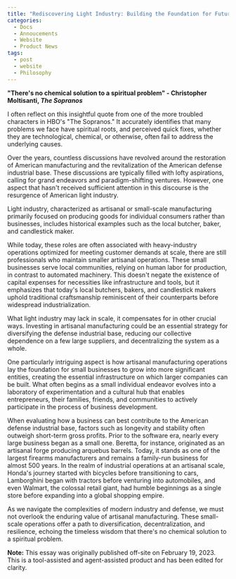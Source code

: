 ```yaml
---
title: "Rediscovering Light Industry: Building the Foundation for Future Growth"
categories:
  - Docs
  - Annoucements
  - Website
  - Product News
tags:
  - post
  - website
  - Philosophy
---
```


<b>"There's no chemical solution to a spiritual problem" - Christopher Moltisanti, <i> The Sopranos </i> </b>

I often reflect on this insightful quote from one of the more troubled characters in HBO's "The Sopranos." It accurately identifies that many problems we face have spiritual roots, and perceived quick fixes, whether they are technological, chemical, or otherwise, often fail to address the underlying causes.

Over the years, countless discussions have revolved around the restoration of American manufacturing and the revitalization of the American defense industrial base. These discussions are typically filled with lofty aspirations, calling for grand endeavors and paradigm-shifting ventures. However, one aspect that hasn't received sufficient attention in this discourse is the resurgence of American light industry.

Light industry, characterized as artisanal or small-scale manufacturing primarily focused on producing goods for individual consumers rather than businesses, includes historical examples such as the local butcher, baker, and candlestick maker.

While today, these roles are often associated with heavy-industry operations optimized for meeting customer demands at scale, there are still professionals who maintain smaller artisanal operations. These small businesses serve local communities, relying on human labor for production, in contrast to automated machinery. This doesn't negate the existence of capital expenses for necessities like infrastructure and tools, but it emphasizes that today's local butchers, bakers, and candlestick makers uphold traditional craftsmanship reminiscent of their counterparts before widespread industrialization.

What light industry may lack in scale, it compensates for in other crucial ways. Investing in artisanal manufacturing could be an essential strategy for diversifying the defense industrial base, reducing our collective dependence on a few large suppliers, and decentralizing the system as a whole.

One particularly intriguing aspect is how artisanal manufacturing operations lay the foundation for small businesses to grow into more significant entities, creating the essential infrastructure on which larger companies can be built. What often begins as a small individual endeavor evolves into a laboratory of experimentation and a cultural hub that enables entrepreneurs, their families, friends, and communities to actively participate in the process of business development.

When evaluating how a business can best contribute to the American defense industrial base, factors such as longevity and stability often outweigh short-term gross profits. Prior to the software era, nearly every large business began as a small one. Beretta, for instance, originated as an artisanal forge producing arquebus barrels. Today, it stands as one of the largest firearms manufacturers and remains a family-run business for almost 500 years. In the realm of industrial operations at an artisanal scale, Honda's journey started with bicycles before transitioning to cars, Lamborghini began with tractors before venturing into automobiles, and even Walmart, the colossal retail giant, had humble beginnings as a single store before expanding into a global shopping empire.

As we navigate the complexities of modern industry and defense, we must not overlook the enduring value of artisanal manufacturing. These small-scale operations offer a path to diversification, decentralization, and resilience, echoing the timeless wisdom that there's no chemical solution to a spiritual problem.

<b>Note:</b> This essay was originally published off-site on February 19, 2023. This is a tool-assisted and agent-assisted product and has been edited for clarity. 
